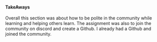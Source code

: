 #### TakeAways
  Overall this section was about how to be polite in the community while learning and helping others learn. The assignment was also to join the community on discord and create a Github. I already had a Github and joined the community. 